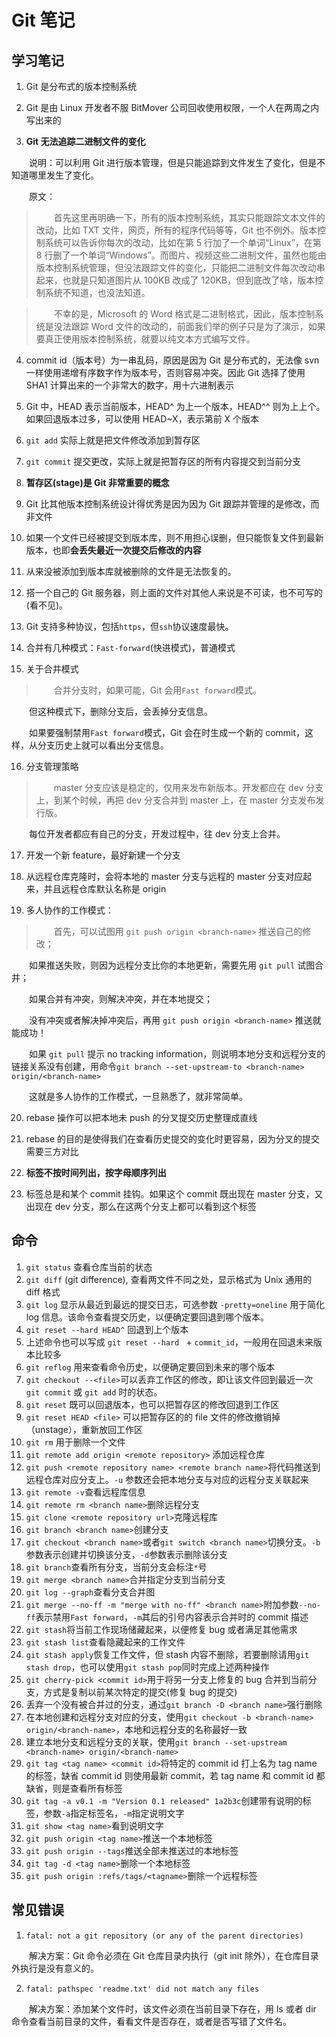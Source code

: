 # Git 笔记

## 学习笔记

1. Git 是分布式的版本控制系统

2. Git 是由 Linux 开发者不服 BitMover 公司回收使用权限，一个人在两周之内写出来的

3. **Git 无法追踪二进制文件的变化**

　　说明：可以利用 Git 进行版本管理，但是只能追踪到文件发生了变化，但是不知道哪里发生了变化。

　　原文：

> 　　首先这里再明确一下，所有的版本控制系统，其实只能跟踪文本文件的改动，比如 TXT 文件，网页，所有的程序代码等等，Git 也不例外。版本控制系统可以告诉你每次的改动，比如在第 5 行加了一个单词“Linux”，在第 8 行删了一个单词“Windows”。而图片、视频这些二进制文件，虽然也能由版本控制系统管理，但没法跟踪文件的变化，只能把二进制文件每次改动串起来，也就是只知道图片从 100KB 改成了 120KB，但到底改了啥，版本控制系统不知道，也没法知道。

> 　　不幸的是，Microsoft 的 Word 格式是二进制格式，因此，版本控制系统是没法跟踪 Word 文件的改动的，前面我们举的例子只是为了演示，如果要真正使用版本控制系统，就要以纯文本方式编写文件。


4. commit id（版本号）为一串乱码，原因是因为 Git 是分布式的，无法像 svn 一样使用递增有序数字作为版本号，否则容易冲突。因此 Git 选择了使用 SHA1 计算出来的一个非常大的数字，用十六进制表示

5. Git 中，HEAD 表示当前版本，HEAD^ 为上一个版本，HEAD^^ 则为上上个。如果回退版本过多，可以使用 HEAD~X，表示第前 X 个版本

6. `git add` 实际上就是把文件修改添加到暂存区

7. `git commit` 提交更改，实际上就是把暂存区的所有内容提交到当前分支

8. **暂存区(stage)是 Git 非常重要的概念**

9. Git 比其他版本控制系统设计得优秀是因为因为 Git 跟踪并管理的是修改，而非文件

10. 如果一个文件已经被提交到版本库，则不用担心误删，但只能恢复文件到最新版本，也即**会丢失最近一次提交后修改的内容**

11. 从来没被添加到版本库就被删除的文件是无法恢复的。

12. 搭一个自己的 Git 服务器，则上面的文件对其他人来说是不可读，也不可写的(看不见)。

13. Git 支持多种协议，包括`https`，但`ssh`协议速度最快。

14. 合并有几种模式：`Fast-forward`(快进模式)，普通模式

15. 关于合并模式

> 　　合并分支时，如果可能，Git 会用`Fast forward`模式。

　　但这种模式下，删除分支后，会丢掉分支信息。

　　如果要强制禁用`Fast forward`模式，Git 会在时生成一个新的 commit，这样，从分支历史上就可以看出分支信息。


16. 分支管理策略

> 　　master 分支应该是稳定的，仅用来发布新版本。开发都应在 dev 分支上，到某个时候，再把 dev 分支合并到 master 上，在 master 分支发布发行版。

　　每位开发者都应有自己的分支，开发过程中，往 dev 分支上合并。


17. 开发一个新 feature，最好新建一个分支

18. 从远程仓库克隆时，会将本地的 master 分支与远程的 master 分支对应起来，并且远程仓库默认名称是 origin

19. 多人协作的工作模式：

> 　　首先，可以试图用 `git push origin <branch-name>` 推送自己的修改；

　　如果推送失败，则因为远程分支比你的本地更新，需要先用 `git pull` 试图合并；

　　如果合并有冲突，则解决冲突，并在本地提交；

　　没有冲突或者解决掉冲突后，再用 `git push origin <branch-name>` 推送就能成功！

　　如果 `git pull` 提示 no tracking information，则说明本地分支和远程分支的链接关系没有创建，用命令`git branch --set-upstream-to <branch-name> origin/<branch-name>`

　　这就是多人协作的工作模式，一旦熟悉了，就非常简单。


20. rebase 操作可以把本地未 push 的分叉提交历史整理成直线

21. rebase 的目的是使得我们在查看历史提交的变化时更容易，因为分叉的提交需要三方对比

22. **标签不按时间列出，按字母顺序列出**

23. 标签总是和某个 commit 挂钩。如果这个 commit 既出现在 master 分支，又出现在 dev 分支，那么在这两个分支上都可以看到这个标签





## 命令

1. `git status` 查看仓库当前的状态
2. `git diff` (git difference), 查看两文件不同之处，显示格式为 Unix 通用的 diff 格式
3. `git log` 显示从最近到最远的提交日志，可选参数 `-pretty=oneline` 用于简化 log 信息。该命令查看提交历史，以便确定要回退到哪个版本。
4. `git reset --hard HEAD^` 回退到上个版本
5. 上述命令也可以写成 `git reset --hard ` + `commit_id`，一般用在回退未来版本比较多
6. `git reflog` 用来查看命令历史，以便确定要回到未来的哪个版本
7. `git checkout --<file>`可以丢弃工作区的修改，即让该文件回到最近一次 `git commit` 或 `git add` 时的状态。
8. `git reset` 既可以回退版本，也可以把暂存区的修改回退到工作区
9. `git reset HEAD <file>` 可以把暂存区的的 file 文件的修改撤销掉（unstage），重新放回工作区
10. `git rm` 用于删除一个文件
11. `git remote add origin <remote repository>` 添加远程仓库
12. `git push <remote repository name> <remote branch name>`将代码推送到远程仓库对应分支上。`-u` 参数还会把本地分支与对应的远程分支关联起来
13. `git remote -v`查看远程库信息
14. `git remote rm <branch name>`删除远程分支
15. `git clone <remote repository url>`克隆远程库
16. `git branch <branch name>`创建分支
17. `git checkout <branch name>`或者`git switch <branch name>`切换分支。`-b`参数表示创建并切换该分支，`-d`参数表示删除该分支
18. `git branch`查看所有分支，当前分支会标注`*`号
19. `git merge <branch name>`合并指定分支到当前分支
20. `git log --graph`查看分支合并图
21. `git merge --no-ff -m "merge with no-ff" <branch name>`附加参数`--no-ff`表示禁用`Fast forward`，`-m`其后的引号内容表示合并时的 commit 描述
22. `git stash`将当前工作现场储藏起来，以便修复 bug 或者满足其他需求
23. `git stash list`查看隐藏起来的工作文件
24. `git stash apply`恢复工作文件，但 stash 内容不删除，若要删除请用`git stash drop`，也可以使用`git stash pop`同时完成上述两种操作
25. `git cherry-pick <commit id>`用于将另一分支上修复的 bug 合并到当前分支，方式是复制以前某次特定的提交(修复 bug 的提交)
26. 丢弃一个没有被合并过的分支，通过`git branch -D <branch name>`强行删除
27. 在本地创建和远程分支对应的分支，使用`git checkout -b <branch-name> origin/<branch-name>`，本地和远程分支的名称最好一致
28. 建立本地分支和远程分支的关联，使用`git branch --set-upstream <branch-name> origin/<branch-name>`
29. `git tag <tag name> <commit id>`将特定的 commit id 打上名为 tag name 的标签，缺省 commit id 则使用最新 commit，若 tag name 和 commit id 都缺省，则是查看所有标签
30. `git tag -a v0.1 -m "Version 0.1 released" 1a2b3c`创建带有说明的标签，参数`-a`指定标签名，`-m`指定说明文字
31. `git show <tag name>`看到说明文字
32. `git push origin <tag name>`推送一个本地标签
33. `git push origin --tags`推送全部未推送过的本地标签
34. `git tag -d <tag name>`删除一个本地标签
35. `git push origin :refs/tags/<tagname>`删除一个远程标签


## 常见错误

1. `fatal: not a git repository (or any of the parent directories)`

　　解决方案：Git 命令必须在 Git 仓库目录内执行（git init 除外），在仓库目录外执行是没有意义的。


2. `fatal: pathspec 'readme.txt' did not match any files`

　　解决方案：添加某个文件时，该文件必须在当前目录下存在，用 ls 或者 dir 命令查看当前目录的文件，看看文件是否存在，或者是否写错了文件名。


